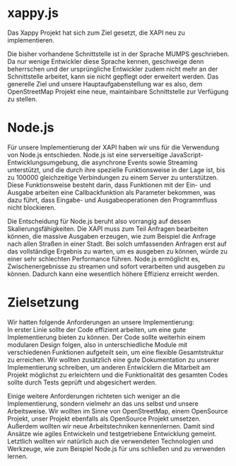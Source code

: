 xappy.js
========


<!---

# Bericht Teil1 (Einleitung)

englisch shit is copied

Motivation. At a high level, what is the problem area you are working in and why
is it important? It is important to set the larger context here. Why is the
problem of interest and importance to the larger community?

* geobasierte Dienste werden wichtiger
* Erhebung von Geodaten teuer, wenige Anbieter
* Bedarf nach freien Geodaten -> OSM

What is the specific problem considered in this paper? This paragraph narrows
down the topic area of the paper. In the first paragraph you have established
general context and importance. Here you establish specific context and
background.

* Zentraler Bestandteil: Anfrage der Geodaten
* Bereitstellung für Endgeräte oder andere Services
* Implmentierung einer RESTful HTTP-Api

"In this paper, we show that ...".  This is the key paragraph in the intro - you
summarize, in one paragraph, what are the main contributions of your paper given
the context you have established in paragraphs 1 and 2. What is the general
approach taken? Why are the specific results significant? This paragraph must be
really really good. If you can't "sell" your work at a high level in a paragraph
in the intro, then you are in trouble. As a reader or reviewer, this is the
paragraph that I always look for, and read very carefully.

* wir haben die osm xapi reimplmentiert
* unsere Implemntierung ist schlanker, besser strukturiert gestestes

You should think about how to structure  this one or two paragraph summary of
what your paper is all about. If there are two or three main results, then you
might consider itemizing them with bullets or in test (e.g., "First, ..."). If
the results fall broadly into two categories, you can bring out that distinction
here. For example, "Our results are both theoretical and applied in nature. (two
sentences follow, one each on theory and application)"



At a high level what are the differences in what you are doing, and what others
have done? Keep this at a high level, you can refer to a future section where
specific details and differences will be given. But it is important for the
reader to know at a high level, what is new about this work compared to other
work in the area.

* wir haben neu angefangen und auf neuen Technologien aufgesetzt
* systematisch mit Softwareprozess gearbeitet

"The remainder of this paper is structured as follows..." Give the reader a
roadmap for the rest of the paper. Avoid redundant phrasing, "In Section 2, In
section 3, ... In Section 4, ... " etc.

* Gliederung in a Nutshell
    * Einführung in OSM / OSM Architektur / Anforderungen
    * Umsetzung unseres Softwareprojekts
    * Bewertung unserer Umsetzung
    * Ausbaumöglichkeiten

-->

Das Xappy Projekt hat sich zum Ziel gesetzt, die XAPI neu zu implementieren.  

Die bisher vorhandene Schnittstelle ist in der Sprache MUMPS geschrieben. Da nur wenige Entwickler diese Sprache kennen, geschweige denn beherrschen und der ursprüngliche Entwickler zudem nicht mehr an der Schnittstelle arbeitet, kann sie nicht gepflegt oder erweitert werden. Das generelle Ziel und unsere Hauptaufgabenstellung war es also, dem OpenStreetMap Projekt eine neue, maintainbare Schnittstelle zur Verfügung zu stellen.  

Node.js
=======

Für unsere Implementierung der XAPI haben wir uns für die Verwendung von Node.js entschieden. Node.js ist eine serverseitige JavaScript-Entwicklungsumgebung, die asynchrone Events sowie Streaming unterstützt, und die durch ihre spezielle Funktionsweise in der Lage ist, bis zu 100000 gleichzeitige Verbindungen zu einem Server zu unterstützen. Diese Funktionsweise besteht darin, dass Funktionen mit der Ein- und Ausgabe arbeiten eine Callbackfunktion als Parameter bekommen, was dazu führt, dass Eingabe- und Ausgabeoperationen den Programmfluss nicht blockieren.  

Die Entscheidung für Node.js beruht also vorrangig auf dessen Skalierungsfähigkeiten. Die XAPI muss zum Teil Anfragen bearbeiten können, die massive Ausgaben erzeugen, wie zum Beispiel die Anfrage nach allen Straßen in einer Stadt. Bei solch umfassenden Anfragen erst auf das vollständige Ergebnis zu warten, um es ausgeben zu können, würde zu einer sehr schlechten Performance führen. Node.js ermöglicht es, Zwischenergebnisse zu streamen und sofort verarbeiten und ausgeben zu können. Dadurch kann eine wesentlich höhere Effizienz erreicht werden.  



Zielsetzung 
===========

Wir hatten folgende Anforderungen an unsere Implementierung:  
In erster Linie sollte der Code effizient arbeiten, um eine gute Implementierung bieten zu können. Der Code sollte weiterhin einem modularen Design folgen, also in unterschiedliche Module mit verschiedenen Funktionen aufgeteilt sein, um eine flexible Gesamtstruktur zu erreichen. Wir wollten zusätzlich eine gute Dokumentation zu unserer Implementierung schreiben, um anderen Entwicklern die Mitarbeit am Projekt möglichst zu erleichtern und die Funktionalität des gesamten Codes sollte durch Tests geprüft und abgesichert werden.  

Einige weitere Anforderungen richteten sich weniger an die Implementierung, sondern vielmehr an das uns selbst und unsere Arbeitsweise.
Wir wollten im Sinne von OpenStreetMap, einem OpenSource Projekt, unser Projekt ebenfalls als OpenSource Projekt umsetzen. Außerdem wollten wir neue Arbeitstechniken kennenlernen. Damit sind Ansätze wie agiles Entwickeln und testgetriebene Entwicklung gemeint. Letztlich wollten wir natürlich auch die verwendeten Technologien und Werkzeuge, wie zum Beispiel Node.js für uns schließen und zu verwenden lernen.  

<!---

# Bericht Teil5 (Schlussfolgerung und further research)

* meiste Features implementiert -> erfolgreich xapi

* weiter Pflege nötig (logging framework hat neue api)
* statistiken
* durch Modularität wäre andere Datenbanken anbindbar (geocouch)
* Architektur könnte an ein/zwei Stellen geglättet werden (object erzeugung)
* weiteres Outputformat (protobuf)
* extend to @syntax
* overpass api features erweitern (ist das überhaupt möglich)

* schlusswort
-->
